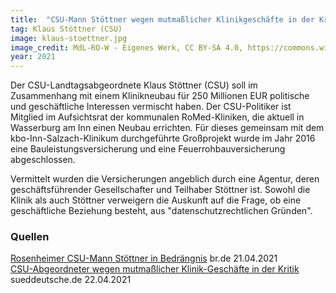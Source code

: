 ```yaml
---
title:  "CSU-Mann Stöttner wegen mutmaßlicher Klinikgeschäfte in der Kritik"
tag: Klaus Stöttner (CSU)
image: klaus-stoettner.jpg
image_credit: MdL-RO-W - Eigenes Werk, CC BY-SA 4.0, https://commons.wikimedia.org/w/index.php?curid=72700224
year: 2021
---
```


Der CSU-Landtagsabgeordnete Klaus Stöttner (CSU) soll im Zusammenhang mit einem Klinikneubau für 250 Millionen EUR politische und geschäftliche Interessen
vermischt haben. Der CSU-Politiker ist Mitglied im Aufsichtsrat der kommunalen RoMed-Kliniken, die aktuell in Wasserburg am Inn einen Neubau errichten.
Für dieses gemeinsam mit dem kbo-Inn-Salzach-Klinikum durchgeführte Großprojekt wurde im Jahr 2016 eine Bauleistungsversicherung und eine Feuerrohbauversicherung
abgeschlossen.

Vermittelt wurden die Versicherungen angeblich durch eine Agentur, deren geschäftsführender Gesellschafter und Teilhaber Stöttner ist.
Sowohl die Klinik als auch Stöttner verweigern die Auskunft auf die Frage, ob eine geschäftliche Beziehung besteht, aus "datenschutzrechtlichen Gründen".

<!--more-->

### Quellen

[Rosenheimer CSU-Mann Stöttner in Bedrängnis][br] br.de 21.04.2021  
[CSU-Abgeordneter wegen mutmaßlicher Klinik-Geschäfte in der Kritik][sz] sueddeutsche.de 22.04.2021  

[br]: https://www.br.de/nachrichten/bayern/rosenheim-csu-mann-klaus-stoettner-in-bedraengnis,SV8kDuJ
[sz]: https://www.sueddeutsche.de/bayern/rosenheim-csu-stoettner-krankenhaus-versicherungen-1.5271302
